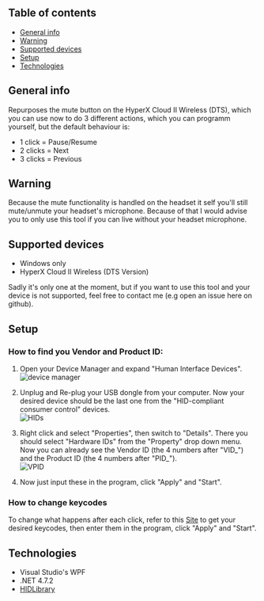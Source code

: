 ## Table of contents
* [General info](#general-info)
* [Warning](#warning)
* [Supported devices](#supported-devices)
* [Setup](#setup)
* [Technologies](#technologies)
## General info
Repurposes the mute button on the HyperX Cloud II Wireless (DTS), which you can use now to do 3 different actions, which you can programm yourself,
but the default behaviour is:
* 1 click = Pause/Resume
* 2 clicks = Next
* 3 clicks = Previous

## Warning
Because the mute functionality is handled on the headset it self you'll still mute/unmute your headset's microphone.
Because of that I would advise you to only use this tool if you can live without your headset microphone.

## Supported devices
* Windows only
* HyperX Cloud II Wireless (DTS Version)

Sadly it's only one at the moment, but if you want to use this tool and your device is not supported, feel free to contact me (e.g open an issue here on github).

## Setup
### How to find you Vendor and Product ID:
1. Open your Device Manager and expand "Human Interface Devices".\
![device manager](https://github.com/GuthiYT/hyperx/blob/main/doc/img/device_manager.png)

2. Unplug and Re-plug your USB dongle from your computer. Now your desired device should be the last one from the "HID-compliant consumer control" devices. \
![HIDs](https://github.com/GuthiYT/hyperx/blob/main/doc/img/hid.png)

3. Right click and select "Properties", then switch to "Details". There you should select "Hardware IDs" from the "Property" drop down menu. Now you can already
see the Vendor ID (the 4 numbers after "VID_") and the Product ID (the 4 numbers after "PID_"). \
![VPID](https://github.com/GuthiYT/hyperx/blob/main/doc/img/vid_pid.png)

4. Now just input these in the program, click "Apply" and "Start".

### How to change keycodes
To change what happens after each click, refer to this [Site](https://learn.microsoft.com/en-us/windows/win32/inputdev/virtual-key-codes) to get your desired
keycodes, then enter them in the program, click "Apply" and "Start".

## Technologies
* Visual Studio's WPF
* .NET 4.7.2
* [HIDLibrary](https://github.com/mikeobrien/HidLibrary)
	
